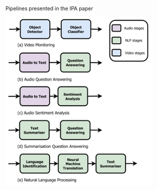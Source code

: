Pipelines presented in the IPA paper

<img src="../doc-figs/pipelines-paper.png" alt="pipelines" width="400">